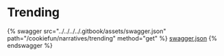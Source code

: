 # Trending

{% swagger src="../../../../.gitbook/assets/swagger.json" path="/cookiefun/narratives/trending" method="get" %}
[swagger.json](../../../../.gitbook/assets/swagger.json)
{% endswagger %}
